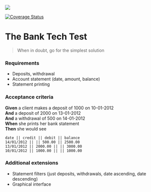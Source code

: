 ![](https://travis-ci.org/olmesm/bank_tech_test.svg?branch=master)

[![Coverage Status](https://coveralls.io/repos/github/olmesm/bank_tech_test/badge.svg?branch=master)](https://coveralls.io/github/olmesm/bank_tech_test?branch=master)

# The Bank Tech Test

> When in doubt, go for the simplest solution

### Requirements
* Deposits, withdrawal
* Account statement (date, amount, balance)
* Statement printing

### Acceptance criteria

**Given** a client makes a deposit of 1000 on 10-01-2012  
**And** a deposit of 2000 on 13-01-2012  
**And** a withdrawal of 500 on 14-01-2012  
**When** she prints her bank statement  
**Then** she would see  


```
date || credit || debit || balance
14/01/2012 || || 500.00 || 2500.00
13/01/2012 || 2000.00 || || 3000.00
10/01/2012 || 1000.00 || || 1000.00
```

### Additional extensions

* Statement filters (just deposits, withdrawals, date ascending, date descending)
* Graphical interface
